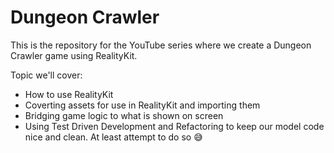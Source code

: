 # Dungeon Crawler

This is the repository for the YouTube series where we create a Dungeon Crawler game using RealityKit.

Topic we'll cover:

- How to use RealityKit
- Coverting assets for use in RealityKit and importing them
- Bridging game logic to what is shown on screen
- Using Test Driven Development and Refactoring to keep our model code nice and clean. At least attempt to do so 😅
